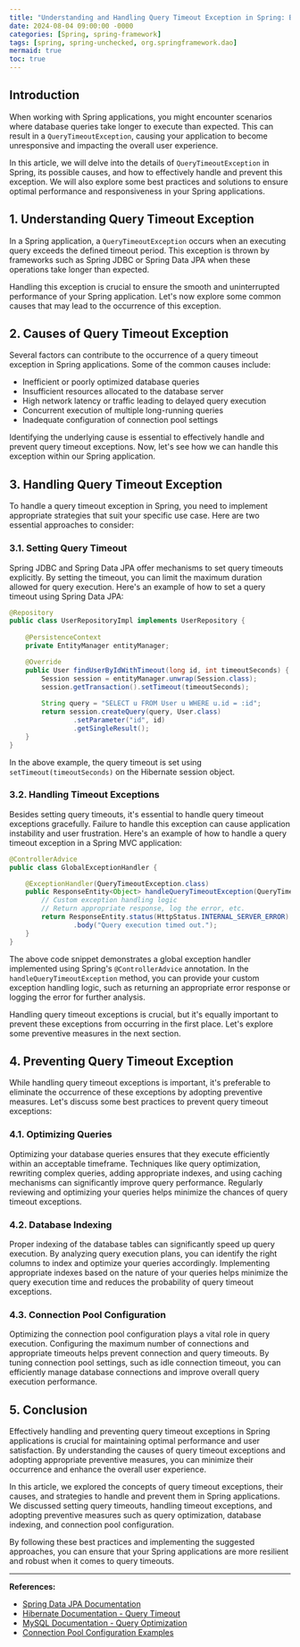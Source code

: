 ```yaml
---
title: "Understanding and Handling Query Timeout Exception in Spring: Best Practices and Solutions"
date: 2024-08-04 09:00:00 -0000
categories: [Spring, spring-framework]
tags: [spring, spring-unchecked, org.springframework.dao]
mermaid: true
toc: true
---
```


## Introduction

When working with Spring applications, you might encounter scenarios where database queries take longer to execute than expected. This can result in a `QueryTimeoutException`, causing your application to become unresponsive and impacting the overall user experience.

In this article, we will delve into the details of `QueryTimeoutException` in Spring, its possible causes, and how to effectively handle and prevent this exception. We will also explore some best practices and solutions to ensure optimal performance and responsiveness in your Spring applications.


## 1. Understanding Query Timeout Exception

In a Spring application, a `QueryTimeoutException` occurs when an executing query exceeds the defined timeout period. This exception is thrown by frameworks such as Spring JDBC or Spring Data JPA when these operations take longer than expected.

Handling this exception is crucial to ensure the smooth and uninterrupted performance of your Spring application. Let's now explore some common causes that may lead to the occurrence of this exception.

## 2. Causes of Query Timeout Exception

Several factors can contribute to the occurrence of a query timeout exception in Spring applications. Some of the common causes include:

- Inefficient or poorly optimized database queries
- Insufficient resources allocated to the database server
- High network latency or traffic leading to delayed query execution
- Concurrent execution of multiple long-running queries
- Inadequate configuration of connection pool settings

Identifying the underlying cause is essential to effectively handle and prevent query timeout exceptions. Now, let's see how we can handle this exception within our Spring application.

## 3. Handling Query Timeout Exception

To handle a query timeout exception in Spring, you need to implement appropriate strategies that suit your specific use case. Here are two essential approaches to consider:

### 3.1. Setting Query Timeout

Spring JDBC and Spring Data JPA offer mechanisms to set query timeouts explicitly. By setting the timeout, you can limit the maximum duration allowed for query execution. Here's an example of how to set a query timeout using Spring Data JPA:

```java
@Repository
public class UserRepositoryImpl implements UserRepository {
    
    @PersistenceContext
    private EntityManager entityManager;

    @Override
    public User findUserByIdWithTimeout(long id, int timeoutSeconds) {
        Session session = entityManager.unwrap(Session.class);
        session.getTransaction().setTimeout(timeoutSeconds);
        
        String query = "SELECT u FROM User u WHERE u.id = :id";
        return session.createQuery(query, User.class)
                .setParameter("id", id)
                .getSingleResult();
    }
}
```

In the above example, the query timeout is set using `setTimeout(timeoutSeconds)` on the Hibernate session object.

### 3.2. Handling Timeout Exceptions

Besides setting query timeouts, it's essential to handle query timeout exceptions gracefully. Failure to handle this exception can cause application instability and user frustration. Here's an example of how to handle a query timeout exception in a Spring MVC application:

```java
@ControllerAdvice
public class GlobalExceptionHandler {

    @ExceptionHandler(QueryTimeoutException.class)
    public ResponseEntity<Object> handleQueryTimeoutException(QueryTimeoutException ex) {
        // Custom exception handling logic
        // Return appropriate response, log the error, etc.
        return ResponseEntity.status(HttpStatus.INTERNAL_SERVER_ERROR)
                .body("Query execution timed out.");
    }
}
```

The above code snippet demonstrates a global exception handler implemented using Spring's `@ControllerAdvice` annotation. In the `handleQueryTimeoutException` method, you can provide your custom exception handling logic, such as returning an appropriate error response or logging the error for further analysis.

Handling query timeout exceptions is crucial, but it's equally important to prevent these exceptions from occurring in the first place. Let's explore some preventive measures in the next section.

## 4. Preventing Query Timeout Exception

While handling query timeout exceptions is important, it's preferable to eliminate the occurrence of these exceptions by adopting preventive measures. Let's discuss some best practices to prevent query timeout exceptions:

### 4.1. Optimizing Queries

Optimizing your database queries ensures that they execute efficiently within an acceptable timeframe. Techniques like query optimization, rewriting complex queries, adding appropriate indexes, and using caching mechanisms can significantly improve query performance. Regularly reviewing and optimizing your queries helps minimize the chances of query timeout exceptions.

### 4.2. Database Indexing

Proper indexing of the database tables can significantly speed up query execution. By analyzing query execution plans, you can identify the right columns to index and optimize your queries accordingly. Implementing appropriate indexes based on the nature of your queries helps minimize the query execution time and reduces the probability of query timeout exceptions.

### 4.3. Connection Pool Configuration

Optimizing the connection pool configuration plays a vital role in query execution. Configuring the maximum number of connections and appropriate timeouts helps prevent connection and query timeouts. By tuning connection pool settings, such as idle connection timeout, you can efficiently manage database connections and improve overall query execution performance.

## 5. Conclusion

Effectively handling and preventing query timeout exceptions in Spring applications is crucial for maintaining optimal performance and user satisfaction. By understanding the causes of query timeout exceptions and adopting appropriate preventive measures, you can minimize their occurrence and enhance the overall user experience.

In this article, we explored the concepts of query timeout exceptions, their causes, and strategies to handle and prevent them in Spring applications. We discussed setting query timeouts, handling timeout exceptions, and adopting preventive measures such as query optimization, database indexing, and connection pool configuration.

By following these best practices and implementing the suggested approaches, you can ensure that your Spring applications are more resilient and robust when it comes to query timeouts.

---

**References:**

- [Spring Data JPA Documentation](https://docs.spring.io/spring-data/jpa/docs/current/reference/html/#)
- [Hibernate Documentation - Query Timeout](https://docs.jboss.org/hibernate/orm/5.5/userguide/html_single/Hibernate_User_Guide.html#batch-hsql-query-timeout)
- [MySQL Documentation - Query Optimization](https://dev.mysql.com/doc/refman/8.0/en/query-optimization.html)
- [Connection Pool Configuration Examples](https://docs.spring.io/spring-boot/docs/current/reference/htmlsingle/#howto-database-initialization-connection-pool)
